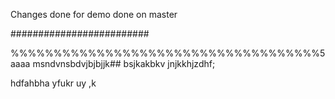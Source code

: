 Changes done for demo
done on master

#########################

%%%%%%%%%%%%%%%%%%%%%%%%%%%%%%%%%%%%5
aaaa
msndvnsbdvjbjbjjk## bsjkakbkv
jnjkkhjzdhf;

hdfahbha
yfukr uy ,k
